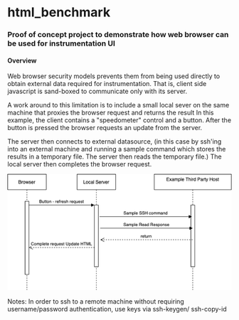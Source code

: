 # html_benchmark

### Proof of concept project to demonstrate how web browser can be used for instrumentation UI

#### Overview
Web browser security models prevents them from being used directly to obtain external data required for instrumentation.
That is, client side javascript is sand-boxed to communicate only with its server.

A work around to this limitation is to include a small local sever on the same machine that proxies the browser request and returns the result
In this example, the client contains a "speedometer" control and a button. After the button is pressed the browser requests an update from the server.

The server then connects to external datasource, (in this case by ssh'ing into an external machine and running a sample command which stores the results in a temporary file.
The server then reads the temporary file.) The local server then completes the browser request.


![Flow Diagran](./readme_diagram.png)

Notes: In order to ssh to a remote machine without requiring username/password authentication, use keys via ssh-keygen/ ssh-copy-id
